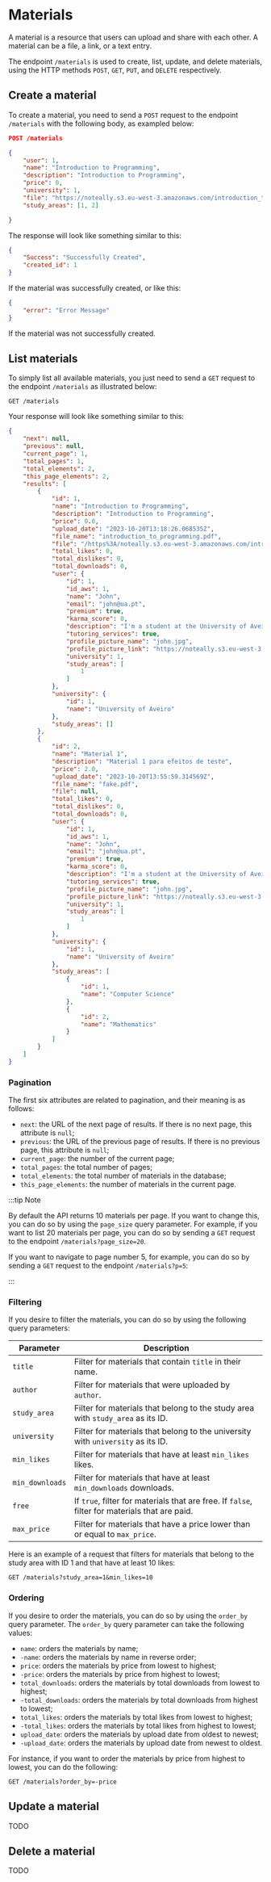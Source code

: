 # Materials

A material is a resource that users can upload and share with each other. A material can be a file, a link, or a text entry.

The endpoint `/materials` is used to create, list, update, and delete materials, using the HTTP methods `POST`, `GET`, `PUT`, and `DELETE` respectively.


## Create a material

To create a material, you need to send a `POST` request to the endpoint `/materials` with the following body, as exampled below:

```json
POST /materials

{
    "user": 1,
    "name": "Introduction to Programming",
    "description": "Introduction to Programming",
    "price": 0,
    "university": 1,
    "file": "https://noteally.s3.eu-west-3.amazonaws.com/introduction_to_programming.pdf",
    "study_areas": [1, 2]

}
```

The response will look like something similar to this:

```json
{
    "Success": "Successfully Created",
    "created_id": 1
}
```

If the material was successfully created, or like this:

```json
{
    "error": "Error Message"
}
```

If the material was not successfully created.


## List materials

To simply list all available materials, you just need to send a `GET` request to the endpoint `/materials` as illustrated below:

```http
GET /materials
```

Your response will look like something similar to this:

```json
{
    "next": null,
    "previous": null,
    "current_page": 1,
    "total_pages": 1,
    "total_elements": 2,
    "this_page_elements": 2,
    "results": [
        {
            "id": 1,
            "name": "Introduction to Programming",
            "description": "Introduction to Programming",
            "price": 0.0,
            "upload_date": "2023-10-20T13:18:26.068535Z",
            "file_name": "introduction_to_programming.pdf",
            "file": "/https%3A/noteally.s3.eu-west-3.amazonaws.com/introduction_to_programming.pdf",
            "total_likes": 0,
            "total_dislikes": 0,
            "total_downloads": 0,
            "user": {
                "id": 1,
                "id_aws": 1,
                "name": "John",
                "email": "john@ua.pt",
                "premium": true,
                "karma_score": 0,
                "description": "I'm a student at the University of Aveiro.",
                "tutoring_services": true,
                "profile_picture_name": "john.jpg",
                "profile_picture_link": "https://noteally.s3.eu-west-3.amazonaws.com/john.jpg",
                "university": 1,
                "study_areas": [
                    1
                ]
            },
            "university": {
                "id": 1,
                "name": "University of Aveiro"
            },
            "study_areas": []
        },
        {
            "id": 2,
            "name": "Material 1",
            "description": "Material 1 para efeitos de teste",
            "price": 2.0,
            "upload_date": "2023-10-20T13:55:59.314569Z",
            "file_name": "fake.pdf",
            "file": null,
            "total_likes": 0,
            "total_dislikes": 0,
            "total_downloads": 0,
            "user": {
                "id": 1,
                "id_aws": 1,
                "name": "John",
                "email": "john@ua.pt",
                "premium": true,
                "karma_score": 0,
                "description": "I'm a student at the University of Aveiro.",
                "tutoring_services": true,
                "profile_picture_name": "john.jpg",
                "profile_picture_link": "https://noteally.s3.eu-west-3.amazonaws.com/john.jpg",
                "university": 1,
                "study_areas": [
                    1
                ]
            },
            "university": {
                "id": 1,
                "name": "University of Aveiro"
            },
            "study_areas": [
                {
                    "id": 1,
                    "name": "Computer Science"
                },
                {
                    "id": 2,
                    "name": "Mathematics"
                }
            ]
        }
    ]
}
```

### Pagination

The first six attributes are related to pagination, and their meaning is as follows:

- `next`: the URL of the next page of results. If there is no next page, this attribute is `null`;
- `previous`: the URL of the previous page of results. If there is no previous page, this attribute is `null`;
- `current_page`: the number of the current page;
- `total_pages`: the total number of pages;
- `total_elements`: the total number of materials in the database;
- `this_page_elements`: the number of materials in the current page.


:::tip Note

By default the API returns 10 materials per page. If you want to change this, you can do so by using the `page_size` query parameter. For example, if you want to list 20 materials per page, you can do so by sending a `GET` request to the endpoint `/materials?page_size=20`.

If you want to navigate to page number 5, for example, you can do so by sending a `GET` request to the endpoint `/materials?p=5`:

:::

### Filtering

If you desire to filter the materials, you can do so by using the following query parameters:

| Parameter    | Description |
| -------- | ------- |
| `title`  | Filter for materials that contain `title` in their name. |
| `author` | Filter for materials that were uploaded by `author`. |
| `study_area` | Filter for materials that belong to the study area with `study_area` as its ID. |
| `university` | Filter for materials that belong to the university with `university` as its ID. |
| `min_likes` | Filter for materials that have at least `min_likes` likes. |
| `min_downloads` | Filter for materials that have at least `min_downloads` downloads. |
| `free` | If `true`, filter for materials that are free. If `false`, filter for materials that are paid. |
| `max_price` | Filter for materials that have a price lower than or equal to `max_price`. |

Here is an example of a request that filters for materials that belong to the study area with ID 1 and that have at least 10 likes:

```http
GET /materials?study_area=1&min_likes=10
```

### Ordering

If you desire to order the materials, you can do so by using the `order_by` query parameter. The `order_by` query parameter can take the following values:

- `name`: orders the materials by name;
- `-name`: orders the materials by name in reverse order;
- `price`: orders the materials by price from lowest to highest;
- `-price`: orders the materials by price from highest to lowest;
- `total_downloads`: orders the materials by total downloads from lowest to highest;
- `-total_downloads`: orders the materials by total downloads from highest to lowest;
- `total_likes`: orders the materials by total likes from lowest to highest;
- `-total_likes`: orders the materials by total likes from highest to lowest;
- `upload_date`: orders the materials by upload date from oldest to newest;
- `-upload_date`: orders the materials by upload date from newest to oldest.

For instance, if you want to order the materials by price from highest to lowest, you can do the following:

```http
GET /materials?order_by=-price
```

## Update a material

TODO

## Delete a material

TODO
